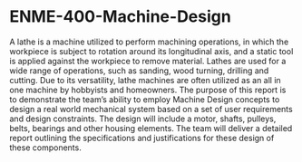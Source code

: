 # ENME-400-Machine-Design

A lathe is a machine utilized to perform machining operations, in which the workpiece is subject to rotation around its longitudinal axis, and a static tool is applied against the workpiece to remove material. Lathes are used for a wide range of operations, such as sanding, wood turning, drilling and cutting. Due to its versatility, lathe machines are often utilized as an all in one machine by hobbyists and homeowners.
The purpose of this report is to demonstrate the team’s ability to employ Machine Design concepts to design a real world mechanical system based on a set of user requirements and design constraints. The design will include a motor, shafts, pulleys, belts, bearings and other housing elements. The team will deliver a detailed report outlining the specifications and justifications for these design of these components.
